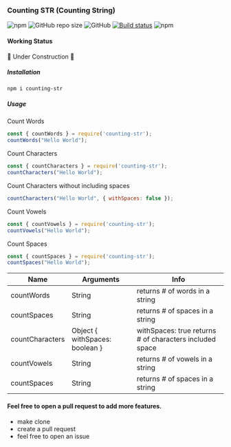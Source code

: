 ### Counting STR (Counting String)

![npm](https://img.shields.io/npm/v/counting-str?style=flat-square)
![GitHub repo size](https://img.shields.io/github/repo-size/vindecodex/counting-str?style=flat-square)
![GitHub](https://img.shields.io/github/license/vindecodex/counting-str?style=flat-square)
[![Build status](https://ci.appveyor.com/api/projects/status/ujaw4dlquf5sknbk?svg=true)](https://ci.appveyor.com/project/vindecodex/counting-str)
![npm](https://img.shields.io/npm/dw/counting-str)

#### Working Status
:construction: Under Construction :construction:

##### Installation

`npm i counting-str`

##### Usage

Count Words
```JavaScript
const { countWords } = require('counting-str');
countWords("Hello World");
```

Count Characters
```JavaScript
const { countCharacters } = require('counting-str');
countCharacters("Hello World");
```

Count Characters without including spaces
```JavaScript
countCharacters("Hello World", { withSpaces: false });
```

Count Vowels
```JavaScript
const { countVowels } = require('counting-str');
countVowels("Hello World");
```

Count Spaces
```JavaScript
const { countSpaces } = require('counting-str');
countSpaces("Hello World");
```

|Name            | Arguments                     |  Info                                                   |
|----------------|-------------------------------|---------------------------------------------------------|
|countWords      | String                        | returns # of words in a string                          
|countSpaces     | String                        | returns # of spaces in a string                         
|countCharacters | Object { withSpaces: boolean }| withSpaces: true returns # of characters included space 
|countVowels     | String                        | returns # of vowels in a string 
|countSpaces     | String                        | returns # of spaces in a string 


#### Feel free to open a pull request to add more features.
- make clone
- create a pull request
- feel free to open an issue


